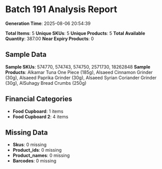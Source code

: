 # Batch 191 Analysis Report

**Generation Time**: 2025-08-06 20:54:39

**Total Items**: 5
**Unique SKUs**: 5
**Unique Products**: 5
**Total Available Quantity**: 387.00
**Near Expiry Products**: 0

## Sample Data
**Sample SKUs**: 574770, 574743, 574750, 2571730, 18262848
**Sample Products**: Alkamar Tuna One Piece (185g), Alsaeed Cinnamon Grinder (30g), Alsaeed Paprika Grinder (30g), Alsaeed Syrian Coriander Grinder (30g), AlSuhagy Bread Crumbs (250g)

## Financial Categories
- **Food Cupboard**: 1 items
- **Food Cupboard 2**: 4 items

## Missing Data
- **Skus**: 0 missing
- **Product_ids**: 0 missing
- **Product_names**: 0 missing
- **Barcodes**: 0 missing
